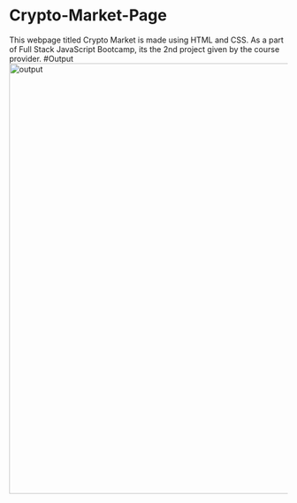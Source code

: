 # Crypto-Market-Page
This webpage titled Crypto Market is made using HTML and CSS. As a part of Full Stack JavaScript Bootcamp, its the 2nd project given by the course provider.
#Output<img width="779" alt="output" src="https://user-images.githubusercontent.com/122750078/235378325-5dcba822-221d-4f17-8f6f-b59edb4946c8.png">
